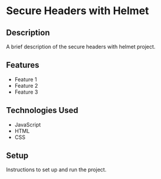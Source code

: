 # Secure Headers with Helmet

## Description

A brief description of the secure headers with helmet project.

## Features

- Feature 1
- Feature 2
- Feature 3

## Technologies Used

- JavaScript
- HTML
- CSS

## Setup

Instructions to set up and run the project.

